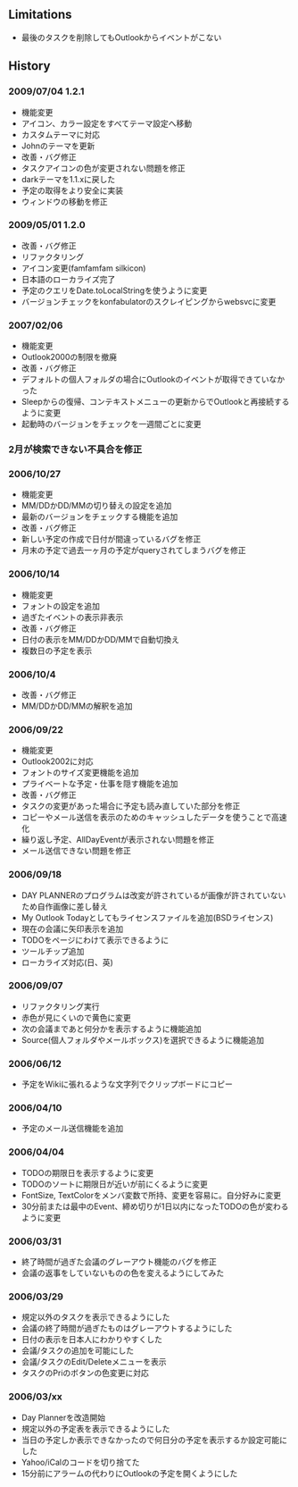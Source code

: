 

## Limitations

 *  最後のタスクを削除してもOutlookからイベントがこない

## History

### 2009/07/04 1.2.1
 * 機能変更
  * アイコン、カラー設定をすべてテーマ設定へ移動
  * カスタムテーマに対応
  * Johnのテーマを更新
 * 改善・バグ修正
  * タスクアイコンの色が変更されない問題を修正
  * darkテーマを1.1.xに戻した
  * 予定の取得をより安全に実装
  * ウィンドウの移動を修正

### 2009/05/01 1.2.0
 * 改善・バグ修正
  * リファクタリング
  * アイコン変更(famfamfam silkicon)
  * 日本語のローカライズ完了
  * 予定のクエリをDate.toLocalStringを使うように変更
  * バージョンチェックをkonfabulatorのスクレイピングからwebsvcに変更

### 2007/02/06
 * 機能変更
  * Outlook2000の制限を撤廃
 * 改善・バグ修正
  * デフォルトの個人フォルダの場合にOutlookのイベントが取得できていなかった
  * Sleepからの復帰、コンテキストメニューの更新からでOutlookと再接続するように変更
  * 起動時のバージョンをチェックを一週間ごとに変更
  ### 2月が検索できない不具合を修正

### 2006/10/27
 * 機能変更
  * MM/DDかDD/MMの切り替えの設定を追加
  * 最新のバージョンをチェックする機能を追加
 * 改善・バグ修正
  * 新しい予定の作成で日付が間違っているバグを修正
  * 月末の予定で過去一ヶ月の予定がqueryされてしまうバグを修正

### 2006/10/14
 * 機能変更
  * フォントの設定を追加
  * 過ぎたイベントの表示非表示
 * 改善・バグ修正
  * 日付の表示をMM/DDかDD/MMで自動切換え
  * 複数日の予定を表示

### 2006/10/4
 * 改善・バグ修正
  * MM/DDかDD/MMの解釈を追加

### 2006/09/22
 * 機能変更
  * Outlook2002に対応
  * フォントのサイズ変更機能を追加
  * プライベートな予定・仕事を隠す機能を追加
 * 改善・バグ修正
  * タスクの変更があった場合に予定も読み直していた部分を修正
  * コピーやメール送信を表示のためのキャッシュしたデータを使うことで高速化
  * 繰り返し予定、AllDayEventが表示されない問題を修正
  * メール送信できない問題を修正


### 2006/09/18
 * DAY PLANNERのプログラムは改変が許されているが画像が許されていないため自作画像に差し替え
 * My Outlook Todayとしてもライセンスファイルを追加(BSDライセンス)
 * 現在の会議に矢印表示を追加
 * TODOをページにわけて表示できるように
 * ツールチップ追加
 * ローカライズ対応(日、英)

### 2006/09/07
 * リファクタリング実行
 * 赤色が見にくいので黄色に変更 
 * 次の会議まであと何分かを表示するように機能追加 
 * Source(個人フォルダやメールボックス)を選択できるように機能追加

### 2006/06/12
 * 予定をWikiに張れるような文字列でクリップボードにコピー

### 2006/04/10
 * 予定のメール送信機能を追加

### 2006/04/04
 * TODOの期限日を表示するように変更
 * TODOのソートに期限日が近いが前にくるように変更
 * FontSize, TextColorをメンバ変数で所持、変更を容易に。自分好みに変更
 * 30分前または最中のEvent、締め切りが1日以内になったTODOの色が変わるように変更

### 2006/03/31
 * 終了時間が過ぎた会議のグレーアウト機能のバグを修正
 * 会議の返事をしていないものの色を変えるようにしてみた

### 2006/03/29
 * 規定以外のタスクを表示できるようにした
 * 会議の終了時間が過ぎたものはグレーアウトするようにした
 * 日付の表示を日本人にわかりやすくした
 * 会議/タスクの追加を可能にした
 * 会議/タスクのEdit/Deleteメニューを表示
 * タスクのPriのボタンの色変更に対応

### 2006/03/xx
 * Day Plannerを改造開始
 * 規定以外の予定表を表示できるようにした
 * 当日の予定しか表示できなかったので何日分の予定を表示するか設定可能にした
 * Yahoo/iCalのコードを切り捨てた
 * 15分前にアラームの代わりにOutlookの予定を開くようにした
